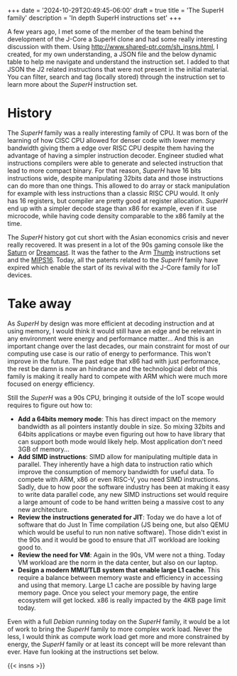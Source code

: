 +++
date = '2024-10-29T20:49:45-06:00'
draft = true
title = 'The SuperH family'
description = 'In depth SuperH instructions set'
+++

A few years ago, I met some of the member of the team behind the development of the J-Core a SuperH clone and had some really interesting discussion with them. Using http://www.shared-ptr.com/sh_insns.html, I created, for my own understanding, a JSON file and the below dynamic table to help me navigate and understand the instruction set. I added to that JSON the J2 related instructions that were not present in the initial material. You can filter, search and tag (locally stored) through the instruction set to learn more about the _SuperH_ instruction set.

# History

The _SuperH_ family was a really interesting family of CPU. It was born of the learning of how CISC CPU allowed for denser code with lower memory bandwidth giving them a edge over RISC CPU despite them having the advantage of having a simpler instruction decoder. Engineer studied what instructions compilers were able to generate and selected instruction that lead to more compact binary. For that reason, _SuperH_ have 16 bits instructions wide, despite manipulating 32bits data and those instructions can do more than one things. This allowed to do array or stack manipulation for example with less instructions than a classic RISC CPU would. It only has 16 registers, but compiler are pretty good at register allocation. _SuperH_ end up with a simpler decode stage than x86 for example, even if it use microcode, while having code density comparable to the x86 family at the time.

The _SuperH_ history got cut short with the Asian economics crisis and never really recovered. It was present in a lot of the 90s gaming console like the [Saturn](https://en.wikipedia.org/wiki/Sega_Saturn) or [Dreamcast](https://en.wikipedia.org/wiki/Dreamcast). It was the father to the Arm [Thumb](https://en.wikipedia.org/wiki/ARM_architecture#Thumb) instructions set and the [MIPS16](https://en.wikipedia.org/wiki/MIPS_architecture). Today, all the patents related to the _SuperH_ family have expired which enable the start of its revival with the J-Core family for IoT devices.

# Take away

As _SuperH_ by design was more efficient at decoding instruction and at using memory, I would think it would still have an edge and be relevant in any environment were energy and performance matter... And this is an important change over the last decades, our main constraint for most of our computing use case is our ratio of energy to performance. This won't improve in the future. The past edge that x86 had with just performance, the rest be damn is now an hindrance and the technological debt of this family is making it really hard to compete with ARM which were much more focused on energy efficiency.

Still the _SuperH_ was a 90s CPU, bringing it outside of the IoT scope would requires to figure out how to:

- __Add a 64bits memory mode__: This has direct impact on the memory bandwidth as all pointers instantly double in size. So mixing 32bits and 64bits applications or maybe even figuring out how to have library that can support both mode would likely help. Most application don't need 3GB of memory...
- __Add SIMD instructions__: SIMD allow for manipulating multiple data in parallel. They inherently have a high data to instruction ratio which improve the consumption of memory bandwidth for useful data. To compete with ARM, x86 or even RISC-V, you need SIMD instructions. Sadly, due to how poor the software industry has been at making it easy to write data parallel code, any new SIMD instructions set would require a large amount of code to be hand written being a massive cost to any new architecture.
- __Review the instructions generated for JIT__: Today we do have a lot of software that do Just In Time compilation (JS being one, but also QEMU which would be useful to run non native software). Those didn't exist in the 90s and it would be good to ensure that JIT workload are looking good to.
- __Review the need for VM__: Again in the 90s, VM were not a thing. Today VM workload are the norm in the data center, but also on our laptop.
- __Design a modern MMU/TLB system that enable large L1 cache__. This require a balance between memory waste and efficiency in accessing and using that memory. Large L1 cache are possible by having large memory page. Once you select your memory page, the entire ecosystem will get locked. x86 is really impacted by the 4KB page limit today.

Even with a full _Debian_ running today on the _SuperH_ family, it would be a lot of work to bring the _SuperH_ family to more complex work load. Never the less, I would think as compute work load get more and more constrained by energy, the _SuperH_ family or at least its concept will be more relevant than ever. Have fun looking at the instructions set below.

{{< insns >}}
